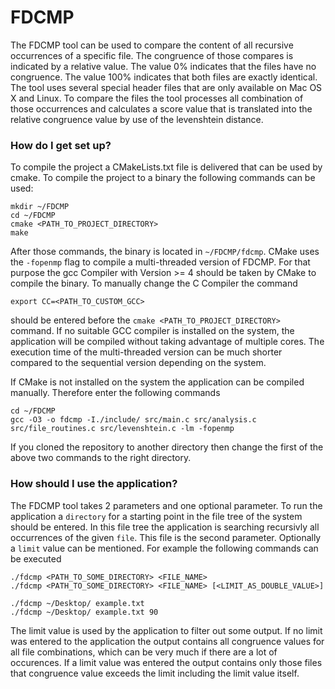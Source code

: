 # FDCMP #

The FDCMP tool can be used to compare the content of all recursive occurrences of a specific file. The congruence of those compares is indicated by a relative value. The value 0% indicates that the files have no congruence. The value 100% indicates that both files are exactly identical. The tool uses several special header files that are only available on Mac OS X and Linux. To compare the files the tool processes all combination of those occurrences and calculates a score value that is translated into the relative congruence value by use of the levenshtein distance. 

### How do I get set up? ###

To compile the project a CMakeLists.txt file is delivered that can be used by cmake. To compile the project to a binary the following commands can be used:
```
mkdir ~/FDCMP
cd ~/FDCMP
cmake <PATH_TO_PROJECT_DIRECTORY>
make
```
After those commands, the binary is located in `~/FDCMP/fdcmp`. CMake uses the `-fopenmp` flag to compile a multi-threaded version of FDCMP. For that purpose the gcc Compiler with Version >= 4 should be taken by CMake to compile the binary. To manually change the C Compiler the command
```
export CC=<PATH_TO_CUSTOM_GCC>
```
should be entered before the `cmake <PATH_TO_PROJECT_DIRECTORY>` command. If no suitable GCC compiler is installed on the system, the application will be compiled without taking advantage of multiple cores. The execution time of the multi-threaded version can be much shorter compared to the sequential version depending on the system. 

If CMake is not installed on the system the application can be compiled manually. Therefore enter the following commands
```
cd ~/FDCMP
gcc -O3 -o fdcmp -I./include/ src/main.c src/analysis.c src/file_routines.c src/levenshtein.c -lm -fopenmp
```
If you cloned the repository to another directory then change the first of the above two commands to the right directory.

### How should I use the application? ###

The FDCMP tool takes 2 parameters and one optional parameter. To run the application a `directory` for a starting point in the file tree of the system should be entered. In this file tree the application is searching recursivly all occurrences of the given `file`. This file is the second parameter. Optionally a `limit` value can be mentioned. For example the following commands can be executed
```
./fdcmp <PATH_TO_SOME_DIRECTORY> <FILE_NAME>
./fdcmp <PATH_TO_SOME_DIRECTORY> <FILE_NAME> [<LIMIT_AS_DOUBLE_VALUE>]

./fdcmp ~/Desktop/ example.txt
./fdcmp ~/Desktop/ example.txt 90
```
The limit value is used by the application to filter out some output. If no limit was entered to the application the output contains all congruence values for all file combinations, which can be very much if there are a lot of occurences. If a limit value was entered the output contains only those files that congruence value exceeds the limit including the limit value itself.
